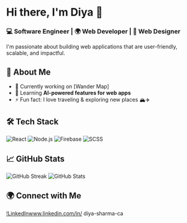 # Hi there, I'm Diya 👋

### 💻 Software Engineer | 🌍 Web Developer | 🎨 Web Designer

I'm passionate about building web applications that are user-friendly, scalable, and impactful. 

## 🚀 About Me
- 🔭 Currently working on [Wander Map]
- 🌱 Learning **AI-powered features for web apps**
- ⚡ Fun fact: I love traveling & exploring new places 🏔️✈️

## 🛠️ Tech Stack
![React](https://img.shields.io/badge/React-61DAFB?style=for-the-badge&logo=react&logoColor=white)
![Node.js](https://img.shields.io/badge/Node.js-339933?style=for-the-badge&logo=nodedotjs&logoColor=white)
![Firebase](https://img.shields.io/badge/Firebase-FFCA28?style=for-the-badge&logo=firebase&logoColor=black)
![SCSS](https://img.shields.io/badge/SCSS-CC6699?style=for-the-badge&logo=sass&logoColor=white)


## 📈 GitHub Stats
![GitHub Streak](https://github-readme-streak-stats.herokuapp.com/?user=your-github-username&theme=radical)
![GitHub Stats](https://github-readme-stats.vercel.app/api?username=your-github-username&show_icons=true&theme=radical)

## 🌍 Connect with Me
[!LinkedIn](https://img.shields.io/badge/LinkedIn-0077B5?style=for-the-badge&logo=linkedin&logoColor=white)www.linkedin.com/in/
diya-sharma-ca

